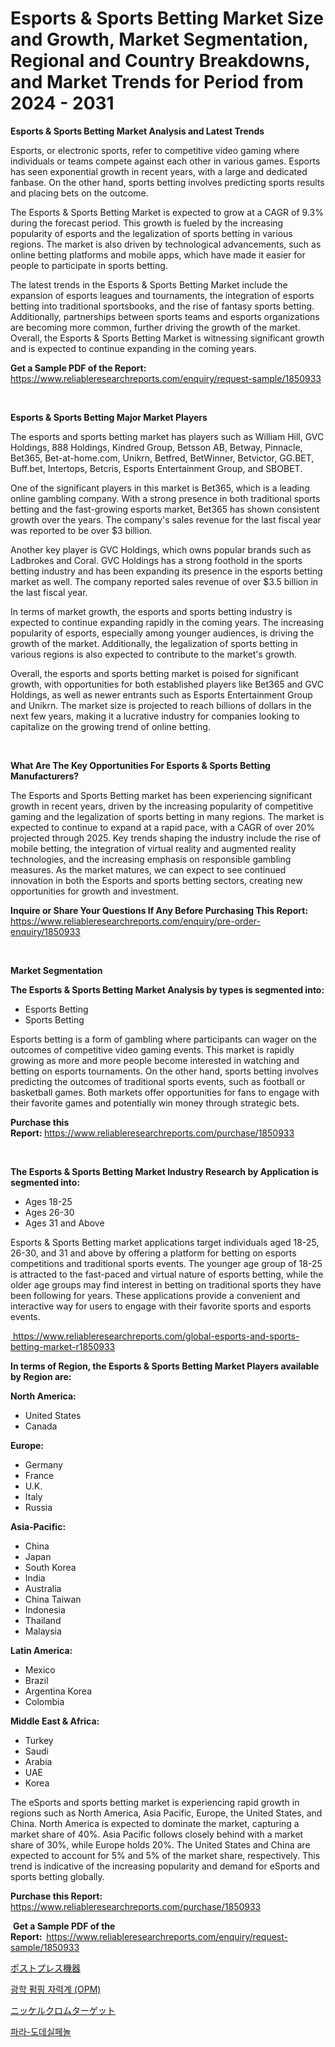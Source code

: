 <p><h1>Esports & Sports Betting Market Size and Growth, Market Segmentation, Regional and Country Breakdowns, and Market Trends for Period from 2024 -  2031</h1></p><p><strong>Esports & Sports Betting Market Analysis and Latest Trends</strong></p>
<p><p>Esports, or electronic sports, refer to competitive video gaming where individuals or teams compete against each other in various games. Esports has seen exponential growth in recent years, with a large and dedicated fanbase. On the other hand, sports betting involves predicting sports results and placing bets on the outcome.</p><p>The Esports & Sports Betting Market is expected to grow at a CAGR of 9.3% during the forecast period. This growth is fueled by the increasing popularity of esports and the legalization of sports betting in various regions. The market is also driven by technological advancements, such as online betting platforms and mobile apps, which have made it easier for people to participate in sports betting.</p><p>The latest trends in the Esports & Sports Betting Market include the expansion of esports leagues and tournaments, the integration of esports betting into traditional sportsbooks, and the rise of fantasy sports betting. Additionally, partnerships between sports teams and esports organizations are becoming more common, further driving the growth of the market. Overall, the Esports & Sports Betting Market is witnessing significant growth and is expected to continue expanding in the coming years.</p></p>
<p><strong>Get a Sample PDF of the Report:&nbsp;</strong> <a href="https://www.reliableresearchreports.com/enquiry/request-sample/1850933">https://www.reliableresearchreports.com/enquiry/request-sample/1850933</a></p>
<p>&nbsp;</p>
<p><strong>Esports & Sports Betting Major Market Players</strong></p>
<p><p>The esports and sports betting market has players such as William Hill, GVC Holdings, 888 Holdings, Kindred Group, Betsson AB, Betway, Pinnacle, Bet365, Bet-at-home.com, Unikrn, Betfred, BetWinner, Betvictor, GG.BET, Buff.bet, Intertops, Betcris, Esports Entertainment Group, and SBOBET. </p><p>One of the significant players in this market is Bet365, which is a leading online gambling company. With a strong presence in both traditional sports betting and the fast-growing esports market, Bet365 has shown consistent growth over the years. The company's sales revenue for the last fiscal year was reported to be over $3 billion.</p><p>Another key player is GVC Holdings, which owns popular brands such as Ladbrokes and Coral. GVC Holdings has a strong foothold in the sports betting industry and has been expanding its presence in the esports betting market as well. The company reported sales revenue of over $3.5 billion in the last fiscal year.</p><p>In terms of market growth, the esports and sports betting industry is expected to continue expanding rapidly in the coming years. The increasing popularity of esports, especially among younger audiences, is driving the growth of the market. Additionally, the legalization of sports betting in various regions is also expected to contribute to the market's growth.</p><p>Overall, the esports and sports betting market is poised for significant growth, with opportunities for both established players like Bet365 and GVC Holdings, as well as newer entrants such as Esports Entertainment Group and Unikrn. The market size is projected to reach billions of dollars in the next few years, making it a lucrative industry for companies looking to capitalize on the growing trend of online betting.</p></p>
<p>&nbsp;</p>
<p><strong>What Are The Key Opportunities For Esports & Sports Betting Manufacturers?</strong></p>
<p><p>The Esports and Sports Betting market has been experiencing significant growth in recent years, driven by the increasing popularity of competitive gaming and the legalization of sports betting in many regions. The market is expected to continue to expand at a rapid pace, with a CAGR of over 20% projected through 2025. Key trends shaping the industry include the rise of mobile betting, the integration of virtual reality and augmented reality technologies, and the increasing emphasis on responsible gambling measures. As the market matures, we can expect to see continued innovation in both the Esports and sports betting sectors, creating new opportunities for growth and investment.</p></p>
<p><strong>Inquire or Share Your Questions If Any Before Purchasing This Report:</strong> <a href="https://www.reliableresearchreports.com/enquiry/pre-order-enquiry/1850933">https://www.reliableresearchreports.com/enquiry/pre-order-enquiry/1850933</a></p>
<p>&nbsp;</p>
<p><strong>Market Segmentation</strong></p>
<p><strong>The Esports & Sports Betting Market Analysis by types is segmented into:</strong></p>
<p><ul><li>Esports Betting</li><li>Sports Betting</li></ul></p>
<p><p>Esports betting is a form of gambling where participants can wager on the outcomes of competitive video gaming events. This market is rapidly growing as more and more people become interested in watching and betting on esports tournaments. On the other hand, sports betting involves predicting the outcomes of traditional sports events, such as football or basketball games. Both markets offer opportunities for fans to engage with their favorite games and potentially win money through strategic bets.</p></p>
<p><strong>Purchase this Report:&nbsp;</strong><a href="https://www.reliableresearchreports.com/purchase/1850933">https://www.reliableresearchreports.com/purchase/1850933</a></p>
<p>&nbsp;</p>
<p><strong>The Esports & Sports Betting Market Industry Research by Application is segmented into:</strong></p>
<p><ul><li>Ages 18-25</li><li>Ages 26-30</li><li>Ages 31 and Above</li></ul></p>
<p><p>Esports & Sports Betting market applications target individuals aged 18-25, 26-30, and 31 and above by offering a platform for betting on esports competitions and traditional sports events. The younger age group of 18-25 is attracted to the fast-paced and virtual nature of esports betting, while the older age groups may find interest in betting on traditional sports they have been following for years. These applications provide a convenient and interactive way for users to engage with their favorite sports and esports events.</p></p>
<p><a href="https://www.reliableresearchreports.com/global-esports-and-sports-betting-market-r1850933">&nbsp;https://www.reliableresearchreports.com/global-esports-and-sports-betting-market-r1850933</a></p>
<p><strong>In terms of Region, the Esports & Sports Betting Market Players available by Region are:</strong></p>
<p>
    <p> <strong> North America: </strong>
        <ul>
            <li>United States</li>
            <li>Canada</li>
        </ul>
        </p> 
    <p> <strong> Europe: </strong>
        <ul>
            <li>Germany</li>
            <li>France</li>
            <li>U.K.</li>
            <li>Italy</li>
            <li>Russia</li>
        </ul>
        </p> 
    <p> <strong> Asia-Pacific: </strong>
        <ul>
            <li>China</li>
            <li>Japan</li>
            <li>South Korea</li>
            <li>India</li>
            <li>Australia</li>
            <li>China Taiwan</li>
            <li>Indonesia</li>
            <li>Thailand</li>
            <li>Malaysia</li>
        </ul>
        </p> 
    <p> <strong> Latin America: </strong>
        <ul>
            <li>Mexico</li>
            <li>Brazil</li>
            <li>Argentina Korea</li>
            <li>Colombia</li>
        </ul>
        </p> 
    <p> <strong> Middle East & Africa: </strong>
        <ul>
            <li>Turkey</li>
            <li>Saudi</li>
            <li>Arabia</li>
            <li>UAE</li>
            <li>Korea</li>
        </ul>
    </p>
    </p>
<p><p>The eSports and sports betting market is experiencing rapid growth in regions such as North America, Asia Pacific, Europe, the United States, and China. North America is expected to dominate the market, capturing a market share of 40%. Asia Pacific follows closely behind with a market share of 30%, while Europe holds 20%. The United States and China are expected to account for 5% and 5% of the market share, respectively. This trend is indicative of the increasing popularity and demand for eSports and sports betting globally.</p></p>
<p><strong>Purchase this Report: </strong><a href="https://www.reliableresearchreports.com/purchase/1850933">https://www.reliableresearchreports.com/purchase/1850933</a></p>
<p>&nbsp;<strong>Get a Sample PDF of the Report:&nbsp;&nbsp;</strong><a href="https://www.reliableresearchreports.com/enquiry/request-sample/1850933">https://www.reliableresearchreports.com/enquiry/request-sample/1850933</a></p>
<p><strong></strong></p>
<p><p><a href="https://medium.com/@hiramzulauf/%E5%BE%8C%E5%B7%A5%E7%A8%8B%E6%A9%9F%E5%99%A8%E5%B8%82%E5%A0%B4%E8%A6%8F%E6%A8%A1-%E5%B8%82%E5%A0%B4%E5%B1%95%E6%9C%9B%E3%81%A8%E5%B8%82%E5%A0%B4%E4%BA%88%E6%B8%AC-2024%E5%B9%B4%E3%81%8B%E3%82%892031%E5%B9%B4%E3%81%BE%E3%81%A7-76b5cb1c9864">ポストプレス機器</a></p><p><a href="https://medium.com/@nyahreinger1/%EA%B4%91%ED%95%99-%EC%A6%9D%ED%8F%AD-%EB%A7%88%EA%B7%B8%EB%84%A4%ED%86%A0%EB%AF%B8%ED%84%B0-opm-%EC%8B%9C%EC%9E%A5-%EC%8B%9C%EC%9E%A5-cagr-%EC%8B%9C%EC%9E%A5-%EB%8F%99%ED%96%A5-%EB%B0%8F-%EC%84%B1%EC%9E%A5-%EC%A0%84%EB%9E%B5%EC%97%90-%EB%8C%80%ED%95%9C-%ED%86%B5%EC%B0%B0%EB%A0%A5-e8eef769505f">광학 펌핑 자력계 (OPM)</a></p><p><a href="https://medium.com/@jarrellroob/%E3%83%8B%E3%83%83%E3%82%B1%E3%83%AB%E3%82%AF%E3%83%AD%E3%83%A0%E3%82%BF%E3%83%BC%E3%82%B2%E3%83%83%E3%83%88%E3%81%AE%E5%B8%82%E5%A0%B4%E8%AA%BF%E6%9F%BB%E3%83%AC%E3%83%9D%E3%83%BC%E3%83%88-%E3%81%9D%E3%81%AE%E6%AD%B4%E5%8F%B2%E3%81%8A%E3%82%88%E3%81%B32031%E5%B9%B4%E3%81%BE%E3%81%A7%E3%81%AE%E4%BA%88%E6%B8%AC-133b9e420612">ニッケルクロムターゲット</a></p><p><a href="https://medium.com/@prestoniegand56562023/%ED%8C%8C%EB%9D%BC-%EB%8F%84%EB%8D%B0%EC%8B%A4%ED%8E%98%EB%86%80-%EC%8B%9C%EC%9E%A5-%EB%A9%94%ED%8A%B8%EB%A6%AD%EC%8A%A4%EC%9D%98-%ED%95%B4%EB%8F%85-%EC%8B%9C%EC%9E%A5-%EC%A0%90%EC%9C%A0%EC%9C%A8-%ED%8A%B8%EB%A0%8C%EB%93%9C-%EB%B0%8F-%EC%84%B1%EC%9E%A5-%ED%8C%A8%ED%84%B4-c41e7e48a55e">파라-도데실페놀</a></p></p>